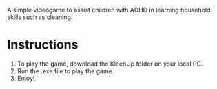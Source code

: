 A simple videogame to assist children with ADHD in learning household skills
such as cleaning.
# Instructions 
1. To play the game, download the KleenUp folder on your local PC.
2. Run the .exe file to play the game
3. Enjoy!

